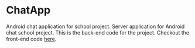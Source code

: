 # ChatApp
Android chat application for school project. Server application for Android chat school project. This is the back-end code for the project. Checkout the front-end code [here](https://github.com/ahlstronomi/ChatAppServer).
